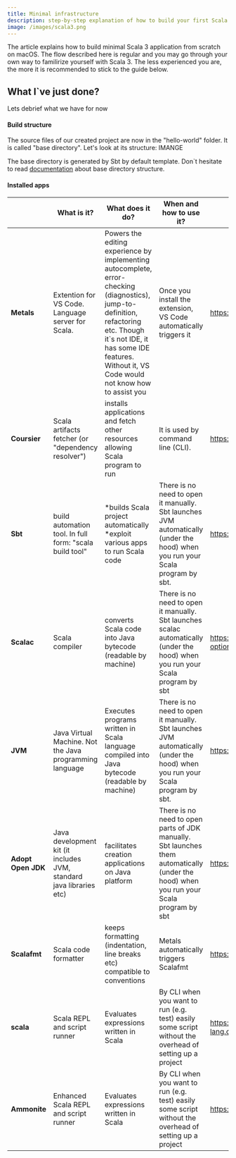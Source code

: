 ```yaml
---
title: Minimal infrastructure 
description: step-by-step explanation of how to build your first Scala 3 application from scratch on macOS.
image: /images/scala3.png
---
```



The article explains how to build minimal Scala 3 application from scratch on macOS. 
The flow described here is regular and you may go through your own way to familirize yourself with Scala 3. The less experienced you are, the more it is recommended to stick to the guide below.
## What I`ve just done?

Lets debrief what we have for now

#### Build structure
The source files of our created project are now in the "hello-world" folder. It is called "base directory". Let's look at its structure:
IMANGE

The base directory is generated by Sbt by default template. Don`t hesitate to read [documentation](https://www.scala-sbt.org/1.x/docs/Directories.html) about base directory structure.

#### Installed apps

||What is it?|What does it do?|When and how to use it?|Read more|
|------|-----------|-----------|-----------|-----------|
|**Metals**|	Extention for VS Code. Language server for Scala. |	Powers the editing experience by implementing autocomplete, error-checking (diagnostics), jump-to-definition, refactoring etc. Though it`s not IDE, it has some IDE features. Without it, VS Code would not know how to assist you	| Once you install the extension, VS Code automatically triggers it|		https://scalameta.org/metals/docs
|**Coursier**|Scala artifacts fetcher (or "dependency resolver")|installs applications and fetch other resources allowing Scala program to run| It is used by command line (CLI).|https://get-coursier.io/docs/cli-installation|
|**Sbt** |build automation tool. In full form: "scala build tool"|*builds Scala project automatically *exploit various apps to run Scala code|There is no need to open it manually. Sbt launches JVM automatically (under the hood) when you run your Scala program by sbt.|https://www.scala-sbt.org/1.x/docs/index.html|
|**Scalac**|Scala compiler|converts Scala code into Java bytecode (readable by machine)|There is no need to open it manually. Sbt launches scalac automatically (under the hood) when you run your Scala program by sbt|https://docs.scala-lang.org/overviews/compiler-options/index.html|
|**JVM** |Java Virtual Machine. Not the Java programming language|Executes programs written in Scala language compiled into Java bytecode (readable by machine)|There is no need to open it manually. Sbt launches JVM automatically (under the hood) when you run your Scala program by sbt.|https://en.wikipedia.org/wiki/Java_virtual_machine|
|**Adopt Open JDK**|Java development kit (it includes JVM, standard java libraries etc)|facilitates creation applications on Java platform|There is no need to open parts of JDK manually. Sbt launches them automatically (under the hood) when you run your Scala program by sbt|https://en.wikipedia.org/wiki/Java_Development_Kit|
|**Scalafmt**|Scala code formatter|keeps formatting (indentation, line breaks etc) compatible to conventions|Metals automatically triggers Scalafmt|https://scalameta.org/scalafmt/|
|**scala**| Scala REPL and script runner| Evaluates expressions written in Scala |	By CLI when you want to run (e.g. test) easily some script without the overhead of setting up a project| https://docs.scala-lang.org/overviews/repl/overview.html |
|**Ammonite**|	Enhanced Scala REPL and script runner	| Evaluates expressions written in Scala |	By CLI when you want to run (e.g. test) easily some script without the overhead of setting up a project	|https://ammonite.io|
























